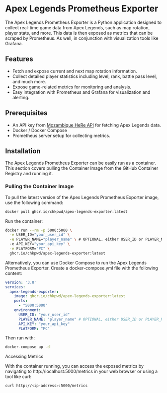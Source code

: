 # Apex Legends Prometheus Exporter

The Apex Legends Prometheus Exporter is a Python application designed to collect real-time game data from Apex Legends, such as map rotation, player stats, and more. This data is then exposed as metrics that can be scraped by Prometheus. As well, in conjunction with visualization tools like Grafana.

## Features

- Fetch and expose current and next map rotation information.
- Collect detailed player statistics including level, rank, battle pass level, and much more.
- Expose game-related metrics for monitoring and analysis.
- Easy integration with Prometheus and Grafana for visualization and alerting.

## Prerequisites

- An API key from [Mozambique HeRe API](https://apexlegendsapi.com/) for fetching Apex Legends data.
- Docker / Docker Compose
- Prometheus server setup for collecting metrics.

## Installation

The Apex Legends Prometheus Exporter can be easily run as a container. This section covers pulling the Container Image from the GitHub Container Registry and running it.

### Pulling the Container Image

To pull the latest version of the Apex Legends Prometheus Exporter image, use the following command:
```sh
docker pull ghcr.io/chkpwd/apex-legends-exporter:latest
```
Run the container:
```sh
docker run --rm -p 5000:5000 \
  -e USER_ID="your_user_id" \
  -e PLAYER_NAME="player_name" \ # OPTIONAL, either USER_ID or PLAYER_NAME needs to be specified
  -e API_KEY="your_api_key" \
  -e PLATFORM="PC" \
  ghcr.io/chkpwd/apex-legends-exporter:latest
```
Alternatively, you can use Docker Compose to run the Apex Legends Prometheus Exporter. Create a docker-compose.yml file with the following content:
```yaml
version: '3.8'
services:
  apex-legends-exporter:
    image: ghcr.io/chkpwd/apex-legends-exporter:latest
    ports:
      - "5000:5000"
    environment:
      USER_ID: "your_user_id"
      PLAYER_NAME: "player_name" # OPTIONAL, either USER_ID or PLAYER_NAME needs to be specified
      API_KEY: "your_api_key"
      PLATFORM: "PC"
```
Then run with:
```sh
docker-compose up -d
```
Accessing Metrics

With the container running, you can access the exposed metrics by navigating to http://localhost:5000/metrics in your web browser or using a tool like curl:
```sh
curl http://<ip-address>:5000/metrics
```
